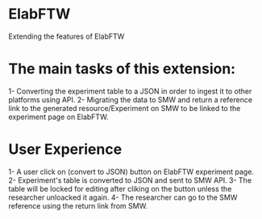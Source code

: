 # ElabFTW
Extending the features of ElabFTW

# The main tasks of this extension:
1- Converting the experiment table to a JSON in order to ingest it to other platforms using API.
2- Migrating the data to SMW and return a reference link to the generated resource/Experiment on SMW to be linked to the experiment page on ElabFTW.

# User Experience
1- A user click on (convert to JSON) button on ElabFTW experiment page.
2- Experiment's table is converted to JSON and sent to SMW API.
3- The table will be locked for editing after cliking on the button unless the researcher unloacked it again.
4- The researcher can go to the SMW reference using the return link from SMW. 

